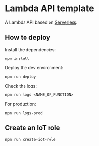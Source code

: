 # Lambda API template

A Lambda API based on [Serverless](https://serverless.com/).

## How to deploy

Install the dependencies:
```
npm install
```

Deploy the dev environment:
```
npm run deploy
```

Check the logs:

```
npm run logs <NAME_OF_FUNCTION>
```
For production:
```
npm run logs-prod
```

## Create an IoT role

```
npm run create-iot-role
```
